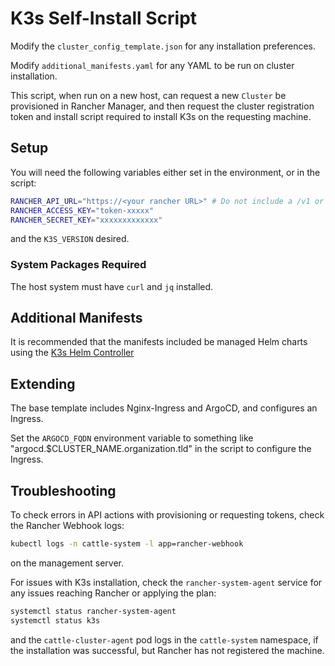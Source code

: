 # K3s Self-Install Script

Modify the `cluster_config_template.json` for any installation preferences.

Modify `additional_manifests.yaml` for any YAML to be run on cluster installation.

This script, when run on a new host, can request a new `Cluster` be provisioned in Rancher Manager, and then request the cluster registration token and install script required to install K3s on the requesting machine.

## Setup

You will need the following variables either set in the environment, or in the script:

```bash
RANCHER_API_URL="https://<your rancher URL>" # Do not include a /v1 or /v3 uri
RANCHER_ACCESS_KEY="token-xxxxx"
RANCHER_SECRET_KEY="xxxxxxxxxxxxx"
```
and the `K3S_VERSION` desired.

### System Packages Required

The host system must have `curl` and `jq` installed.

## Additional Manifests

It is recommended that the manifests included be managed Helm charts using the [K3s Helm Controller](https://docs.k3s.io/helm#using-the-helm-crd)

## Extending

The base template includes Nginx-Ingress and ArgoCD, and configures an Ingress.

Set the `ARGOCD_FQDN` environment variable to something like "argocd.$CLUSTER_NAME.organization.tld" in the script to configure the Ingress.

## Troubleshooting

To check errors in API actions with provisioning or requesting tokens, check the Rancher Webhook logs:

```bash
kubectl logs -n cattle-system -l app=rancher-webhook
```
on the management server.

For issues with K3s installation, check the `rancher-system-agent` service for any issues reaching Rancher or applying the plan:

```bash
systemctl status rancher-system-agent
systemctl status k3s
```

and the `cattle-cluster-agent` pod logs in the `cattle-system` namespace, if the installation was successful, but Rancher has not registered the machine.
